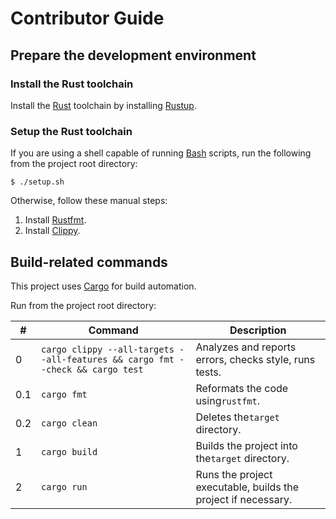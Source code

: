 # Contributor Guide

## Prepare the development environment

### Install the Rust toolchain

Install the [Rust](https://www.rust-lang.org/) toolchain
by installing [Rustup](https://www.rust-lang.org/tools/install).

### Setup the Rust toolchain

If you are using a shell capable of running
[Bash](https://www.gnu.org/software/bash/) scripts,
run the following from the project root directory:

```shell
$ ./setup.sh
```

Otherwise, follow these manual steps:

1. Install [Rustfmt](https://github.com/rust-lang/rustfmt).
2. Install [Clippy](https://github.com/rust-lang/rust-clippy).

## Build-related commands

This project uses [Cargo](https://doc.rust-lang.org/cargo/index.html) for build automation.

Run from the project root directory:

| #   | Command                                                                        | Description                                                   |
|-----|--------------------------------------------------------------------------------|---------------------------------------------------------------|
| 0   | `cargo clippy --all-targets --all-features && cargo fmt --check && cargo test` | Analyzes and reports errors, checks style, runs tests.        |
| 0.1 | `cargo fmt`                                                                    | Reformats the code using`rustfmt`.                            |
| 0.2 | `cargo clean`                                                                  | Deletes the`target` directory.                                |
| 1   | `cargo build`                                                                  | Builds the project into the`target` directory.                |
| 2   | `cargo run`                                                                    | Runs the project executable, builds the project if necessary. |
